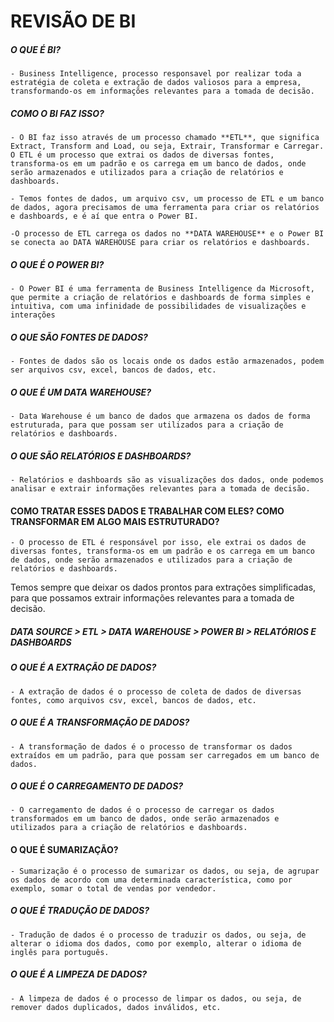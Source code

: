 # REVISÃO DE BI

##### O QUE É BI?
    - Business Intelligence, processo responsavel por realizar toda a estratégia de coleta e extração de dados valiosos para a empresa, transformando-os em informações relevantes para a tomada de decisão.

##### COMO O BI FAZ ISSO? 
    - O BI faz isso através de um processo chamado **ETL**, que significa Extract, Transform and Load, ou seja, Extrair, Transformar e Carregar. O ETL é um processo que extrai os dados de diversas fontes, transforma-os em um padrão e os carrega em um banco de dados, onde serão armazenados e utilizados para a criação de relatórios e dashboards.

    - Temos fontes de dados, um arquivo csv, um processo de ETL e um banco de dados, agora precisamos de uma ferramenta para criar os relatórios e dashboards, e é aí que entra o Power BI.

    -O processo de ETL carrega os dados no **DATA WAREHOUSE** e o Power BI se conecta ao DATA WAREHOUSE para criar os relatórios e dashboards.

##### O QUE É O POWER BI?
    - O Power BI é uma ferramenta de Business Intelligence da Microsoft, que permite a criação de relatórios e dashboards de forma simples e intuitiva, com uma infinidade de possibilidades de visualizações e interações

##### O QUE SÃO FONTES DE DADOS?
    - Fontes de dados são os locais onde os dados estão armazenados, podem ser arquivos csv, excel, bancos de dados, etc.


##### O QUE É UM DATA WAREHOUSE?
    - Data Warehouse é um banco de dados que armazena os dados de forma estruturada, para que possam ser utilizados para a criação de relatórios e dashboards.

##### O QUE SÃO RELATÓRIOS E DASHBOARDS?
    - Relatórios e dashboards são as visualizações dos dados, onde podemos analisar e extrair informações relevantes para a tomada de decisão.


#### COMO TRATAR ESSES DADOS E TRABALHAR COM ELES? COMO TRANSFORMAR EM ALGO MAIS ESTRUTURADO?
    - O processo de ETL é responsável por isso, ele extrai os dados de diversas fontes, transforma-os em um padrão e os carrega em um banco de dados, onde serão armazenados e utilizados para a criação de relatórios e dashboards.


Temos sempre que deixar os dados prontos para extrações simplificadas, para que possamos extrair informações relevantes para a tomada de decisão.


##### DATA SOURCE > ETL > DATA WAREHOUSE > POWER BI > RELATÓRIOS E DASHBOARDS

##### O QUE É A EXTRAÇÃO DE DADOS?
    - A extração de dados é o processo de coleta de dados de diversas fontes, como arquivos csv, excel, bancos de dados, etc.

##### O QUE É A TRANSFORMAÇÃO DE DADOS?
    - A transformação de dados é o processo de transformar os dados extraídos em um padrão, para que possam ser carregados em um banco de dados.

##### O QUE É O CARREGAMENTO DE DADOS?
    - O carregamento de dados é o processo de carregar os dados transformados em um banco de dados, onde serão armazenados e utilizados para a criação de relatórios e dashboards.

#### O QUE É SUMARIZAÇÃO?
    - Sumarização é o processo de sumarizar os dados, ou seja, de agrupar os dados de acordo com uma determinada característica, como por exemplo, somar o total de vendas por vendedor.

##### O QUE É TRADUÇÃO DE DADOS?
    - Tradução de dados é o processo de traduzir os dados, ou seja, de alterar o idioma dos dados, como por exemplo, alterar o idioma de inglês para português.


##### O QUE É A LIMPEZA DE DADOS?
    - A limpeza de dados é o processo de limpar os dados, ou seja, de remover dados duplicados, dados inválidos, etc.



